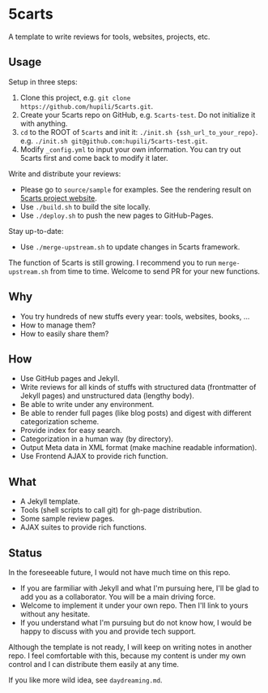 5carts
======

A template to write reviews for tools, websites, projects, etc. 

Usage
-----

Setup in three steps:

   1. Clone this project, e.g. 
   `git clone https://github.com/hupili/5carts.git`.
   2. Create your 5carts repo on GitHub, e.g. `5carts-test`.
   Do not initialize it with anything.
   3. `cd` to the ROOT of `5carts` and init it:
   `./init.sh {ssh_url_to_your_repo}`.
   e.g. 
   `./init.sh git@github.com:hupili/5carts-test.git`.
   4. Modify `_config.yml` to input your own information.
   You can try out 5carts first and come back to modify it later.

Write and distribute your reviews:

   * Please go to `source/sample` for examples.
   See the rendering result on [5carts project website](http://hupili.github.io/5carts/).
   * Use `./build.sh` to build the site locally. 
   * Use `./deploy.sh` to push the new pages to GitHub-Pages.

Stay up-to-date:

   * Use `./merge-upstream.sh` to update changes in 5carts framework.
   

The function of 5carts is still growing. 
I recommend you to run `merge-upstream.sh` from time to time.
Welcome to send PR for your new functions.

Why
---

   * You try hundreds of new stuffs every year: tools, websites, books, ...
   * How to manage them?
   * How to easily share them?

How
---

   * Use GitHub pages and Jekyll. 
   * Write reviews for all kinds of stuffs
   with structured data (frontmatter of Jekyll pages)
   and unstructured data (lengthy body). 
   * Be able to write under any environment. 
   * Be able to render full pages (like blog posts) 
   and digest with different categorization scheme. 
   * Provide index for easy search.
   * Categorization in a human way (by directory).
   * Output Meta data in XML format (make machine readable information).
   * Use Frontend AJAX to provide rich function.

What
----

   * A Jekyll template. 
   * Tools (shell scripts to call git) for gh-page distribution. 
   * Some sample review pages.
   * AJAX suites to provide rich functions.

Status
------

In the foreseeable future, I would not have much time on this repo. 

   * If you are farmiliar with Jekyll and what I'm pursuing here, 
   I'll be glad to add you as a collaborator. 
   You will be a main driving force. 
   * Welcome to implement it under your own repo. 
   Then I'll link to yours without any hesitate. 
   * If you understand what I'm pursuing but do not know how, 
   I would be happy to discuss with you and provide tech support.

Although the template is not ready,
I will keep on writing notes in another repo.
I feel comfortable with this, because my content is under my own control
and I can distribute them easily at any time.

If you like more wild idea, see `daydreaming.md`.
